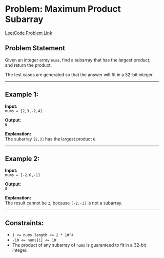 # Problem: Maximum Product Subarray
[LeetCode Problem Link](https://leetcode.com/problems/maximum-product-subarray/)

## Problem Statement
Given an integer array `nums`, find a subarray that has the largest product, and return the product.

The test cases are generated so that the answer will fit in a 32-bit integer.

---

## Example 1:

**Input:**  
`nums = [2,3,-2,4]`

**Output:**  
`6`

**Explanation:**  
The subarray `[2,3]` has the largest product `6`.

---

## Example 2:

**Input:**  
`nums = [-2,0,-1]`

**Output:**  
`0`

**Explanation:**  
The result cannot be `2`, because `[-2,-1]` is not a subarray.

---

## Constraints:

- `1 <= nums.length <= 2 * 10^4`
- `-10 <= nums[i] <= 10`
- The product of any subarray of `nums` is guaranteed to fit in a 32-bit integer.
